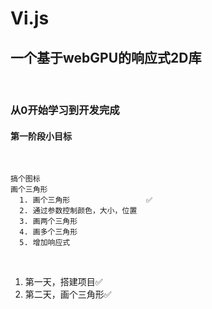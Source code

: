 # Vi.js
## 一个基于webGPU的响应式2D库
<br>

### 从0开始学习到开发完成

#### 第一阶段小目标
<br>

    搞个图标
    画个三角形
      1. 画个三角形                 ✅
      2. 通过参数控制颜色，大小，位置
      3. 画两个三角形
      4. 画多个三角形
      5. 增加响应式
<br>

1. 第一天，搭建项目✅
2. 第二天，画个三角形✅

